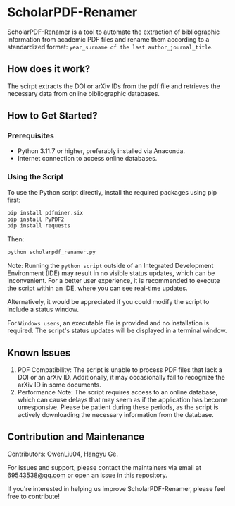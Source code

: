 # ScholarPDF-Renamer
ScholarPDF-Renamer is a tool to automate the extraction of bibliographic information from academic PDF files and rename them according to a standardized format: `year_surname of the last author_journal_title`. 

## How does it work?
The scirpt extracts the DOI or arXiv IDs from the pdf file and retrieves the necessary data from online bibliographic databases.

## How to Get Started?
### Prerequisites
- Python 3.11.7 or higher, preferably installed via Anaconda.
- Internet connection to access online databases.

### Using the Script
To use the Python script directly, install the required packages using pip first:
```bash
pip install pdfminer.six
pip install PyPDF2
pip install requests
```
Then:
```bash
python scholarpdf_renamer.py
```
Note: Running the `python script` outside of an Integrated Development Environment (IDE) may result in no visible status updates, which can be inconvenient. For a better user experience, it is recommended to execute the script within an IDE, where you can see real-time updates. 

Alternatively, it would be appreciated if you could modify the script to include a status window.

For `Windows users`, an executable file is provided and no installation is required. The script's status updates will be displayed in a terminal window.

## Known Issues
1. PDF Compatibility: 
   The script is unable to process PDF files that lack a DOI or an arXiv ID. 
   Additionally, it may occasionally fail to recognize the arXiv ID in some documents.
2. Performance Note: 
   The script requires access to an online database, which can cause delays that may seem as if the application has become unresponsive. 
   Please be patient during these periods, as the script is actively downloading the necessary information from the database.

## Contribution and Maintenance
Contributors: OwenLiu04, Hangyu Ge. 

For issues and support, please contact the maintainers via email at 69543538@qq.com or open an issue in this repository. 

If you're interested in helping us improve ScholarPDF-Renamer, please feel free to contribute!
